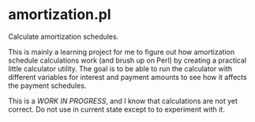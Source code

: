 amortization.pl
================

Calculate amortization schedules.

This is mainly a learning project for me to figure out how amortization
schedule calculations work (and brush up on Perl) by creating a practical
little calculator utility.  The goal is to be able to run the calculator with
different variables for interest and payment amounts to see how it affects the
payment schedules.

This is a *WORK IN PROGRESS*, and I know that calculations are not yet correct.
Do not use in current state except to to experiment with it.
